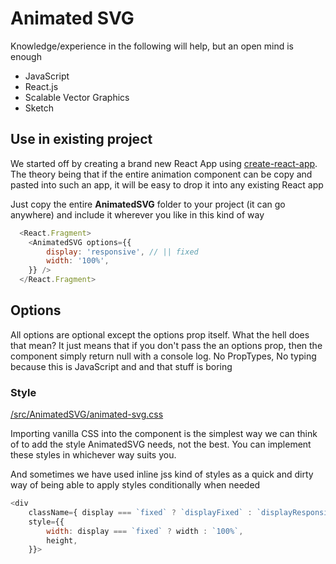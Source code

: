 
# Animated SVG

Knowledge/experience in the following will help, but an open mind is enough

- JavaScript
- React.js
- Scalable Vector Graphics
- Sketch

## Use in existing project

We started off by creating a brand new React App using [create-react-app](https://reactjs.org/docs/create-a-new-react-app.html). The theory being that if the entire animation component can be copy and pasted into such an app, it will be easy to drop it into any existing React app

Just copy the entire **AnimatedSVG** folder to your project (it can go anywhere) and include it wherever you like in this kind of way

```javascript
  <React.Fragment>
    <AnimatedSVG options={{
    	display: 'responsive', // || fixed
    	width: '100%',
    }} />
  </React.Fragment>
```

## Options

All options are optional except the options prop itself. What the hell does 
that mean? It just means that if you don't pass the **<AnimatedSVG />** an 
options prop, then the component simply return null with a console log. No 
PropTypes, No typing because this is JavaScript and and that stuff is boring

### Style

[/src/AnimatedSVG/animated-svg.css](./src/AnimatedSVG/animated-svg.css)

Importing vanilla CSS into the component is the simplest way we can think of to 
add the style AnimatedSVG needs, not the best. 
You can implement these styles in whichever way suits you. 

And sometimes we have used inline jss kind of styles as a quick and 
dirty way of being able to apply styles conditionally when needed

```javascript
<div 
    className={ display === `fixed` ? `displayFixed` : `displayResponsive` }
    style={{ 
        width: display === `fixed` ? width : `100%`,
        height,
    }}>
```
